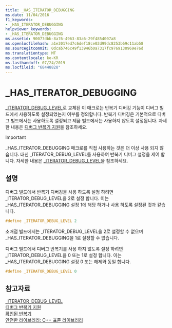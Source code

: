 ```yaml
---
title: _HAS_ITERATOR_DEBUGGING
ms.date: 11/04/2016
f1_keywords:
- _HAS_ITERATOR_DEBUGGING
helpviewer_keywords:
- _HAS_ITERATOR_DEBUGGING
ms.assetid: 90077dbb-8a76-4963-83a6-29f4854007a8
ms.openlocfilehash: a1e3017ed7c6def18ce02d99dc8253b69c11ab58
ms.sourcegitcommit: 0dcab746c49f13946b0a7317fc9769130969e76d
ms.translationtype: MT
ms.contentlocale: ko-KR
ms.lasthandoff: 07/24/2019
ms.locfileid: "68448828"
---
```

# <a name="hasiteratordebugging"></a>_HAS_ITERATOR_DEBUGGING

[_ITERATOR_DEBUG_LEVEL](../standard-library/iterator-debug-level.md)로 교체된 이 매크로는 반복기 디버깅 기능이 디버그 빌드에서 사용하도록 설정되었는지 여부를 정의합니다. 반복기 디버깅은 기본적으로 디버그 빌드에서는 사용하도록 설정되고 제품 빌드에서는 사용하지 않도록 설정됩니다. 자세한 내용은 [디버그 반복기 지원](../standard-library/debug-iterator-support.md)을 참조하세요.

> [!IMPORTANT]
> _HAS_ITERATOR_DEBUGGING 매크로를 직접 사용하는 것은 더 이상 사용 되지 않습니다. 대신 _ITERATOR_DEBUG_LEVEL를 사용하여 반복기 디버그 설정을 제어 합니다. 자세한 내용은 [_ITERATOR_DEBUG_LEVEL](../standard-library/iterator-debug-level.md)을 참조하세요.

## <a name="remarks"></a>설명

디버그 빌드에서 반복기 디버깅을 사용 하도록 설정 하려면 _ITERATOR_DEBUG_LEVEL을 2로 설정 합니다. 이는 _HAS_ITERATOR_DEBUGGING 설정 1에 해당 하거나 사용 하도록 설정된 것과 같습니다.

```cpp
#define _ITERATOR_DEBUG_LEVEL 2
```

소매점 빌드에서는 _ITERATOR_DEBUG_LEVEL을 2로 설정할 수 없으며 _HAS_ITERATOR_DEBUGGING을 1로 설정할 수 없습니다.

디버그 빌드에서 디버그 반복기를 사용 하지 않도록 설정 하려면 _ITERATOR_DEBUG_LEVEL을 0 또는 1로 설정 합니다. 이는 _HAS_ITERATOR_DEBUGGING 설정 0 또는 해제와 동일 합니다.

```cpp
#define _ITERATOR_DEBUG_LEVEL 0
```

## <a name="see-also"></a>참고자료

[_ITERATOR_DEBUG_LEVEL](../standard-library/iterator-debug-level.md)\
[디버그 반복기 지원](../standard-library/debug-iterator-support.md)\
[확인된 반복기](../standard-library/checked-iterators.md)\
[안전한 라이브러리: C++ 표준 라이브러리](../standard-library/safe-libraries-cpp-standard-library.md)
